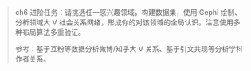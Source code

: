 > ch6 进阶任务：请挑选任一感兴趣领域，构建数据集，使用 Gephi 绘制、分析领域大 V 社会关系网络，形成你的对该领域的全局认识。注意使用多种布局算法多重验证。
>
> 参考：基于互粉等数据分析微博/知乎大 V 关系、基于引文共现等分析学科作者关系。